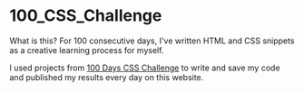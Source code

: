 # 100_CSS_Challenge

What is this?
For 100 consecutive days, I've written HTML and CSS snippets as a creative learning process for myself.

I used projects from <a href="https://100dayscss.com/">100 Days CSS Challenge</a> to write and save my code and published my results every day on this website.

